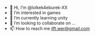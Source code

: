 - 👋 Hi, I’m @lolkek4eburek-XX
- 👀 I’m interested in games
- 🌱 I’m currently learning unity
- 💞️ I’m looking to collaborate on ...
- 📫 How to reach me ilft.wer@gmail.com

<!---
lolkek4eburek-XX/lolkek4eburek-XX is a ✨ special ✨ repository because its `README.md` (this file) appears on your GitHub profile.
You can click the Preview link to take a look at your changes.
--->
